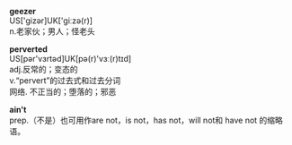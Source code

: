 
**geezer**  
US['ɡizər]UK['ɡiːzə(r)]  
n.老家伙；男人；怪老头

**perverted**  
US[pər'vɜrtəd]UK[pə(r)'vɜː(r)tɪd]  
adj.反常的；变态的  
v.“pervert”的过去式和过去分词  
网络. 不正当的；堕落的；邪恶

**ain't**  
prep.（不是）也可用作are not，is not，has not，will not和 have not 的缩略语。









